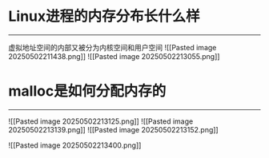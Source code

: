 # Linux进程的内存分布长什么样
****
虚拟地址空间的内部又被分为内核空间和用户空间
![[Pasted image 20250502211438.png]]
![[Pasted image 20250502213055.png]]
# malloc是如何分配内存的
****
![[Pasted image 20250502213125.png]]
![[Pasted image 20250502213139.png]]
![[Pasted image 20250502213152.png]]


![[Pasted image 20250502213400.png]]
